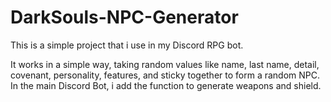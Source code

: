 # DarkSouls-NPC-Generator
This is a simple project that i use in my Discord RPG bot. 

It works in a simple way, taking random values like name, last name, detail, covenant, personality, features, and sticky together to form a random NPC. In the main Discord Bot,
i add the function to generate weapons and shield.

